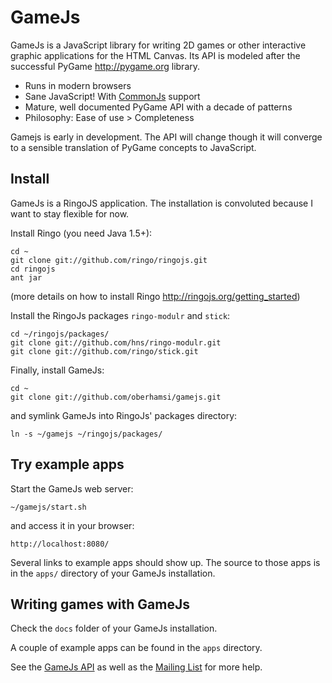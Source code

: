 GameJs
=======

GameJs is a JavaScript library for writing 2D games or other interactive graphic applications for the HTML Canvas. Its API is modeled after the successful PyGame <http://pygame.org> library.

   * Runs in modern browsers
   * Sane JavaScript! With [CommonJs](http://www.commonjs.org/) support
   * Mature, well documented PyGame API with a decade of patterns
   * Philosophy: Ease of use > Completeness

Gamejs is early in development. The API will change though it will converge to a sensible translation of PyGame concepts to JavaScript.

Install
-------
GameJs is a RingoJS application. The installation is convoluted because I
want to stay flexible for now.

Install Ringo (you need Java 1.5+):

    cd ~
    git clone git://github.com/ringo/ringojs.git
    cd ringojs
    ant jar

(more details on how to install Ringo <http://ringojs.org/getting_started>)

Install the RingoJs packages `ringo-modulr` and `stick`:

    cd ~/ringojs/packages/
    git clone git://github.com/hns/ringo-modulr.git
    git clone git://github.com/ringo/stick.git

Finally, install GameJs:

    cd ~
    git clone git://github.com/oberhamsi/gamejs.git

and symlink GameJs into RingoJs' packages directory:

    ln -s ~/gamejs ~/ringojs/packages/

Try example apps
------------------

Start the GameJs web server:

    ~/gamejs/start.sh

and access it in your browser:

    http://localhost:8080/

Several links to example apps should show up. The source to those apps is in the `apps/` directory of your GameJs installation.

Writing games with GameJs
-----------------------------

Check the `docs` folder of your GameJs installation.

A couple of example apps can be found in the `apps` directory.

See the [GameJs API](http://gamejs.org/api/) as well as the [Mailing List](http://groups.google.com/group/gamejs) for more help.
